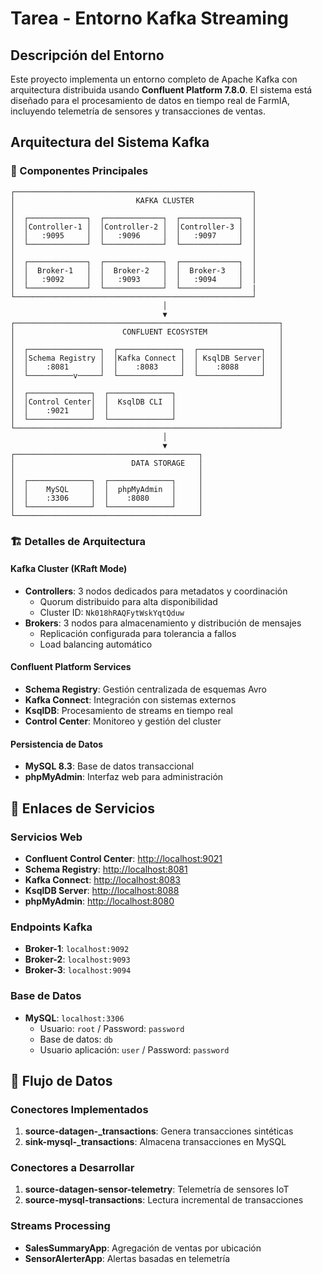 # Tarea - Entorno Kafka Streaming

## Descripción del Entorno

Este proyecto implementa un entorno completo de Apache Kafka con arquitectura distribuida usando **Confluent Platform 7.8.0**. El sistema está diseñado para el procesamiento de datos en tiempo real de FarmIA, incluyendo telemetría de sensores y transacciones de ventas.

## Arquitectura del Sistema Kafka

### 📐 Componentes Principales

```
┌─────────────────────────────────────────────────────┐
│                           KAFKA CLUSTER             │
│                                                     │
│  ┌─────────────┐  ┌─────────────┐  ┌─────────────┐  │
│  │Controller-1 │  │Controller-2 │  │Controller-3 │  │
│  │   :9095     │  │   :9096     │  │   :9097     │  │
│  └─────────────┘  └─────────────┘  └─────────────┘  │
│                                                     │
│  ┌─────────────┐  ┌─────────────┐  ┌─────────────┐  │
│  │  Broker-1   │  │  Broker-2   │  │  Broker-3   │  │
│  │   :9092     │  │   :9093     │  │   :9094     │  │
│  └─────────────┘  └─────────────┘  └─────────────┘  |
└─────────────────────────────────────────────────────┘
                                  │
                                  ▼
┌───────────────────────────────────────────────────────────┐
│                        CONFLUENT ECOSYSTEM                │
│                                                           │
│  ┌────────────────┐  ┌──────────────┐  ┌──────────────┐   │
│  │Schema Registry │  │Kafka Connect │  │ KsqlDB Server│   │
│  │    :8081       │  │    :8083     │  │    :8088     │   │
│  └──────────v─────┘  └──────────────┘  └──────────────┘   │
│                                                           │
│  ┌──────────────┐  ┌──────────────┐                       │
│  │Control Center│  │  KsqlDB CLI  │                       │
│  │    :9021     │  │              │                       │
│  └──────────────┘  └──────────────┘                       │
└───────────────────────────────────────────────────────────┘
                                  │
                                  ▼
┌─────────────────────────────────────────┐
│                          DATA STORAGE   │
│                                         │
│  ┌──────────────┐  ┌──────────────┐     │
│  │    MySQL     │  │  phpMyAdmin  │     │
│  │    :3306     │  │    :8080     │     │
│  └──────────────┘  └──────────────┘     │
└─────────────────────────────────────────┘
```

### 🏗️ Detalles de Arquitectura

#### **Kafka Cluster (KRaft Mode)**
- **Controllers**: 3 nodos dedicados para metadatos y coordinación
  - Quorum distribuido para alta disponibilidad
  - Cluster ID: `Nk018hRAQFytWskYqtQduw`
- **Brokers**: 3 nodos para almacenamiento y distribución de mensajes
  - Replicación configurada para tolerancia a fallos
  - Load balancing automático

#### **Confluent Platform Services**
- **Schema Registry**: Gestión centralizada de esquemas Avro
- **Kafka Connect**: Integración con sistemas externos
- **KsqlDB**: Procesamiento de streams en tiempo real
- **Control Center**: Monitoreo y gestión del cluster

#### **Persistencia de Datos**
- **MySQL 8.3**: Base de datos transaccional
- **phpMyAdmin**: Interfaz web para administración

## 🔗 Enlaces de Servicios

### Servicios Web
- **Confluent Control Center**: [http://localhost:9021](http://localhost:9021)
- **Schema Registry**: [http://localhost:8081](http://localhost:8081)
- **Kafka Connect**: [http://localhost:8083](http://localhost:8083)
- **KsqlDB Server**: [http://localhost:8088](http://localhost:8088)
- **phpMyAdmin**: [http://localhost:8080](http://localhost:8080)

### Endpoints Kafka
- **Broker-1**: `localhost:9092`
- **Broker-2**: `localhost:9093`
- **Broker-3**: `localhost:9094`

### Base de Datos
- **MySQL**: `localhost:3306`
  - Usuario: `root` / Password: `password`
  - Base de datos: `db`
  - Usuario aplicación: `user` / Password: `password`

## 🚀 Flujo de Datos

### Conectores Implementados
1. **source-datagen-_transactions**: Genera transacciones sintéticas
2. **sink-mysql-_transactions**: Almacena transacciones en MySQL

### Conectores a Desarrollar
1. **source-datagen-sensor-telemetry**: Telemetría de sensores IoT
2. **source-mysql-transactions**: Lectura incremental de transacciones

### Streams Processing
- **SalesSummaryApp**: Agregación de ventas por ubicación
- **SensorAlerterApp**: Alertas basadas en telemetría

